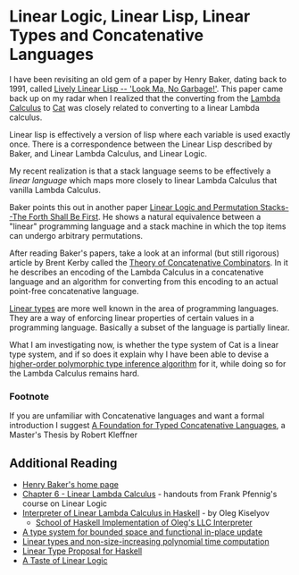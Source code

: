 # Linear Logic, Linear Lisp, Linear Types and Concatenative Languages

I have been revisiting an old gem of a paper by Henry Baker, dating back to 1991, called [Lively Linear Lisp -- 'Look Ma, No Garbage!'](http://home.pipeline.com/~hbaker1/LinearLisp.html). This paper came back up on my radar when I realized that the converting from the [Lambda Calculus](https://en.wikipedia.org/wiki/Lambda_calculus) to [Cat](https://github.com/cdiggins/cat-language) was closely related to converting to a linear Lambda calculus. 

Linear lisp is effectively a version of lisp where each variable is used exactly once. There is a correspondence between the Linear Lisp described by Baker, and Linear Lambda Calculus, and Linear Logic. 

My recent realization is that a stack language seems to be effectively a *linear language* which maps more closely to linear Lambda Calculus that vanilla Lambda Calculus. 

Baker points this out in another paper [Linear Logic and Permutation Stacks--The Forth Shall Be First](http://home.pipeline.com/~hbaker1/ForthStack.html). He shows a natural equivalence between a "linear" programming language and a stack machine in which the top items can undergo arbitrary permutations. 

After reading Baker's papers, take a look at an informal (but still rigorous) article by Brent Kerby called the [Theory of Concatenative Combinators](http://tunes.org/~iepos/joy.html). In it he describes an encoding of the Lambda Calculus in a concatenative language and an algorithm for converting from this encoding to an actual point-free concatenative language. 

[Linear types](https://en.wikipedia.org/wiki/Substructural_type_system#Linear_type_systems) are more well known in the area of programming languages. They are a way of enforcing linear properties of certain values in a programming language. Basically a subset of the language is partially linear.

What I am investigating now, is whether the type system of Cat is a linear type system, and if so does it explain why I have been able to devise a [higher-order polymorphic type inference algorithm](https://github.com/cdiggins/type-inference) for it, while doing so for the Lambda Calculus remains hard. 

### Footnote

If you are unfamiliar with Concatenative languages and want a formal introduction I suggest [A Foundation for Typed Concatenative Languages](https://www2.ccs.neu.edu/racket/pubs/dissertation-kleffner.pdf), a Master's Thesis by Robert Kleffner

## Additional Reading

* [Henry Baker's home page](http://home.pipeline.com/~hbaker1/)
* [Chapter 6 - Linear Lambda Calculus](https://www.cs.cmu.edu/~./fp/courses/15816-f01/handouts/linlam.pdf) - handouts from Frank Pfennig's course on Linear Logic
* [Interpreter of Linear Lambda Calculus in Haskell](http://okmij.org/ftp/tagless-final/course/LinearLC.hs) - by Oleg Kiselyov
    * [School of Haskell Implementation of Oleg's LLC Interpreter](https://www.schoolofhaskell.com/user/mutjida/typed-tagless-final-linear-lambda-calculus/1-debruijn-typed-tagless-final-interpreter)
* [A type system for bounded space and functional in-place update](https://pdfs.semanticscholar.org/2fcc/9b18731f8f96eca9a3bc6855cb66a7f0d66f.pdf)
* [Linear types and non-size-increasing polynomial time computation](https://www.cs.cmu.edu/~fp/courses/15816-s12/misc/hofmann03ic.pdf) 
* [Linear Type Proposal for Haskell](https://ghc.haskell.org/trac/ghc/wiki/LinearTypes)
* [A Taste of Linear Logic](https://homepages.inf.ed.ac.uk/wadler/papers/lineartaste/lineartaste-revised.pdf)

